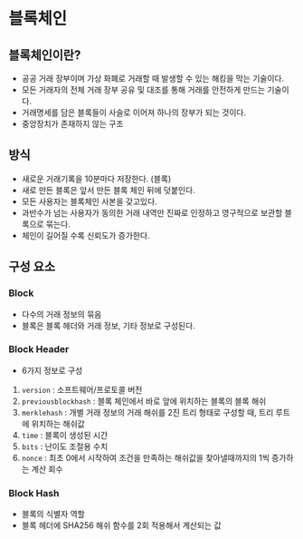 # 블록체인
## 블록체인이란?
* 공공 거래 장부이며 가상 화폐로 거래할 때 발생할 수 있는 해킹을 막는 기술이다. 
* 모든 거래자의 전체 거래 장부 공유 및 대조를 통해 거래를 안전하게 만드는 기술이다.
* 거래명세를 담은 블록들이 사슬로 이어져 하나의 장부가 되는 것이다. 
* 중앙장치가 존재하지 않는 구조
## 방식
* 새로운 거래기록을 10분마다 저장한다. (블록)
* 새로 만든 블록은 앞서 만든 블록 체인 뒤에 덧붙인다.
* 모든 사용자는 블록체인 사본을 갖고있다.
* 과반수가 넘는 사용자가 동의한 거래 내역만 진짜로 인정하고 영구적으로 보관할 블록으로 묶는다.
* 체인이 길어질 수록 신뢰도가 증가한다.

## 구성 요소
### Block
* 다수의 거래 정보의 묶음
* 블록은 블록 헤더와 거래 정보, 기타 정보로 구성된다.
### Block Header
* 6가지 정보로 구성
1. `version` : 소프트웨어/프로토콜 버전
2. `previousblockhash` : 블록 체인에서 바로 앞에 위치하는 블록의 블록 해쉬
3. `merklehash` : 개별 거래 정보의 거래 해쉬를 2진 트리 형태로 구성할 때, 트리 루트에 위치하는 해쉬값
4. `time` : 블록이 생성된 시간
5. `bits` : 난이도 조절용 수치
6. `nonce` : 최초 0에서 시작하여 조건을 만족하는 해쉬값을 찾아낼때까지의 1씩 증가하는 계산 회수
### Block Hash
* 블록의 식별자 역할
* 블록 헤더에 SHA256 해쉬 함수를 2회 적용해서 계산되는 값